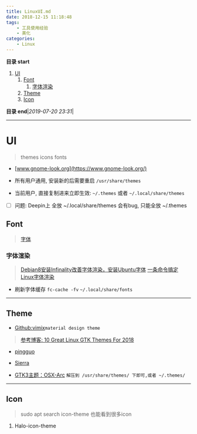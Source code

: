 ```yaml
---
title: LinuxUI.md
date: 2018-12-15 11:18:48
tags: 
    - 工具使用经验
    - 美化
categories: 
    - Linux
---
```


**目录 start**
 
1. [UI](#ui)
    1. [Font](#font)
        1. [字体渲染](#字体渲染)
    1. [Theme](#theme)
    1. [Icon](#icon)

**目录 end**|_2019-07-20 23:31_|
****************************************

# UI
> themes icons fonts 

- [www.gnome-look.org](https://www.gnome-look.org/)

- 所有用户通用, 安装新的后需要重启 `/usr/share/themes`
- 当前用户, 直接复制进来立即生效:  `~/.themes` 或者 `~/.local/share/themes`

- [ ] 问题: Deepin上 全放 ~/.local/share/themes 会有bug, 只能全放 ~/.themes

## Font
> [字体](/FrontEnd/Font.md)  

### 字体渲染
> [Debian8安装Infinality改善字体渲染，安装Ubuntu字体](https://www.linuxdashen.com/debian8%E5%AE%89%E8%A3%85infinality%E6%94%B9%E5%96%84%E5%AD%97%E4%BD%93%E6%B8%B2%E6%9F%93%EF%BC%8C%E5%AE%89%E8%A3%85ubuntu%E5%AD%97%E4%BD%93)
> [一条命令搞定Linux字体渲染](https://www.lulinux.com/archives/278)

- 刷新字体缓存 `fc-cache -fv`  `~/.local/share/fonts`

*******************

## Theme
- [Github:vimix](https://github.com/vinceliuice/vimix-gtk-themes)`material design theme`

> [参考博客: 10 Great Linux GTK Themes For 2018 ](https://www.maketecheasier.com/gtk-themes-for-linux/)

- [pingguo](https://www.gnome-look.org/p/1239453/)

- [Sierra](https://www.gnome-look.org/p/1013714/)
- [GTK3主题：OSX-Arc](https://www.linuxidc.com/Linux/2017-01/139053.htm) `解压到 /usr/share/themes/ 下即可,或者 ~/.themes/ `

***********************

## Icon
> sudo apt search icon-theme  也能看到很多icon

1. Halo-icon-theme
